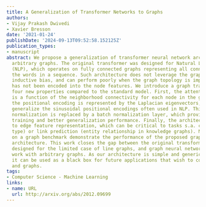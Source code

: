 ```yaml
---
title: A Generalization of Transformer Networks to Graphs
authors:
- Vijay Prakash Dwivedi
- Xavier Bresson
date: '2021-01-24'
publishDate: '2024-09-13T09:52:58.152125Z'
publication_types:
- manuscript
abstract: We propose a generalization of transformer neural network architecture for
  arbitrary graphs. The original transformer was designed for Natural Language Processing
  (NLP), which operates on fully connected graphs representing all connections between
  the words in a sequence. Such architecture does not leverage the graph connectivity
  inductive bias, and can perform poorly when the graph topology is important and
  has not been encoded into the node features. We introduce a graph transformer with
  four new properties compared to the standard model. First, the attention mechanism
  is a function of the neighborhood connectivity for each node in the graph. Second,
  the positional encoding is represented by the Laplacian eigenvectors, which naturally
  generalize the sinusoidal positional encodings often used in NLP. Third, the layer
  normalization is replaced by a batch normalization layer, which provides faster
  training and better generalization performance. Finally, the architecture is extended
  to edge feature representation, which can be critical to tasks s.a. chemistry (bond
  type) or link prediction (entity relationship in knowledge graphs). Numerical experiments
  on a graph benchmark demonstrate the performance of the proposed graph transformer
  architecture. This work closes the gap between the original transformer, which was
  designed for the limited case of line graphs, and graph neural networks, that can
  work with arbitrary graphs. As our architecture is simple and generic, we believe
  it can be used as a black box for future applications that wish to consider transformer
  and graphs.
tags:
- Computer Science - Machine Learning
links:
- name: URL
  url: http://arxiv.org/abs/2012.09699
---
```

